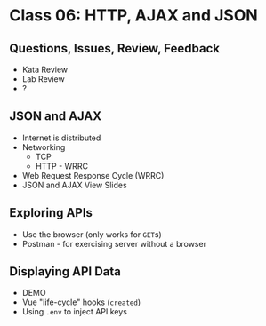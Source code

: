 Class 06: HTTP, AJAX and JSON
===

## Questions, Issues, Review, Feedback

* Kata Review
* Lab Review
* ?

## JSON and AJAX

* Internet is distributed
* Networking
    * TCP
    * HTTP - WRRC
* Web Request Response Cycle (WRRC)
* JSON and AJAX View Slides

## Exploring APIs

* Use the browser (only works for `GET`s)
* Postman - for exercising server without a browser

## Displaying API Data

* DEMO
* Vue "life-cycle" hooks (`created`)
* Using `.env` to inject API keys
